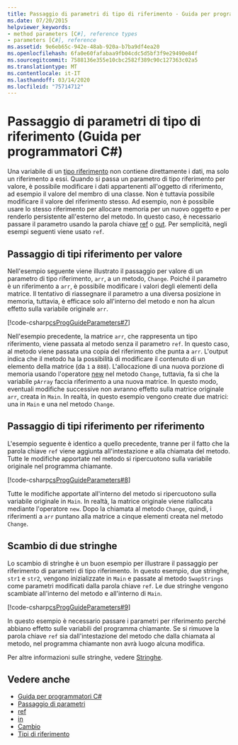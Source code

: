 ```yaml
---
title: Passaggio di parametri di tipo di riferimento - Guida per programmatori C#
ms.date: 07/20/2015
helpviewer_keywords:
- method parameters [C#], reference types
- parameters [C#], reference
ms.assetid: 9e6eb65c-942e-48ab-920a-b7ba9df4ea20
ms.openlocfilehash: 6fa0e60fafabaa9fb04cdc5d5bf3f9e29490e84f
ms.sourcegitcommit: 7588136e355e10cbc2582f389c90c127363c02a5
ms.translationtype: MT
ms.contentlocale: it-IT
ms.lasthandoff: 03/14/2020
ms.locfileid: "75714712"
---
```

# <a name="passing-reference-type-parameters-c-programming-guide"></a>Passaggio di parametri di tipo di riferimento (Guida per programmatori C#)
Una variabile di un [tipo riferimento](../../language-reference/keywords/reference-types.md) non contiene direttamente i dati, ma solo un riferimento a essi. Quando si passa un parametro di tipo riferimento per valore, è possibile modificare i dati appartenenti all'oggetto di riferimento, ad esempio il valore del membro di una classe. Non è tuttavia possibile modificare il valore del riferimento stesso. Ad esempio, non è possibile usare lo stesso riferimento per allocare memoria per un nuovo oggetto e per renderlo persistente all'esterno del metodo. In questo caso, è necessario passare il parametro usando la parola chiave [ref](../../language-reference/keywords/ref.md) o [out](../../language-reference/keywords/out-parameter-modifier.md). Per semplicità, negli esempi seguenti viene usato `ref`.  
  
## <a name="passing-reference-types-by-value"></a>Passaggio di tipi riferimento per valore  
 Nell'esempio seguente viene illustrato il passaggio per valore di un parametro di tipo riferimento, `arr`, a un metodo, `Change`. Poiché il parametro è un riferimento a `arr`, è possibile modificare i valori degli elementi della matrice. Il tentativo di riassegnare il parametro a una diversa posizione in memoria, tuttavia, è efficace solo all'interno del metodo e non ha alcun effetto sulla variabile originale `arr`.  
  
 [!code-csharp[csProgGuideParameters#7](~/samples/snippets/csharp/VS_Snippets_VBCSharp/csProgGuideParameters/CS/Parameters.cs#7)]  
  
 Nell'esempio precedente, la matrice `arr`, che rappresenta un tipo riferimento, viene passata al metodo senza il parametro `ref`. In questo caso, al metodo viene passata una copia del riferimento che punta a `arr`. L'output indica che il metodo ha la possibilità di modificare il contenuto di un elemento della matrice (da `1` a `888`). L'allocazione di una nuova porzione di memoria usando l'operatore [new](../../language-reference/operators/new-operator.md) nel metodo `Change`, tuttavia, fa sì che la variabile `pArray` faccia riferimento a una nuova matrice. In questo modo, eventuali modifiche successive non avranno effetto sulla matrice originale `arr`, creata in `Main`. In realtà, in questo esempio vengono create due matrici: una in `Main` e una nel metodo `Change`.  
  
## <a name="passing-reference-types-by-reference"></a>Passaggio di tipi riferimento per riferimento  
 L'esempio seguente è identico a quello precedente, tranne per il fatto che la parola chiave `ref` viene aggiunta all'intestazione e alla chiamata del metodo. Tutte le modifiche apportate nel metodo si ripercuotono sulla variabile originale nel programma chiamante.  
  
 [!code-csharp[csProgGuideParameters#8](~/samples/snippets/csharp/VS_Snippets_VBCSharp/csProgGuideParameters/CS/Parameters.cs#8)]  
  
 Tutte le modifiche apportate all'interno del metodo si ripercuotono sulla variabile originale in `Main`. In realtà, la matrice originale viene riallocata mediante l'operatore `new`. Dopo la chiamata al metodo `Change`, quindi, i riferimenti a `arr` puntano alla matrice a cinque elementi creata nel metodo `Change`.  
  
## <a name="swapping-two-strings"></a>Scambio di due stringhe  
 Lo scambio di stringhe è un buon esempio per illustrare il passaggio per riferimento di parametri di tipo riferimento. In questo esempio, due stringhe, `str1` e `str2`, vengono inizializzate in `Main` e passate al metodo `SwapStrings` come parametri modificati dalla parola chiave `ref`. Le due stringhe vengono scambiate all'interno del metodo e all'interno di `Main`.  
  
 [!code-csharp[csProgGuideParameters#9](~/samples/snippets/csharp/VS_Snippets_VBCSharp/csProgGuideParameters/CS/Parameters.cs#9)]  
  
 In questo esempio è necessario passare i parametri per riferimento perché abbiano effetto sulle variabili del programma chiamante. Se si rimuove la parola chiave `ref` sia dall'intestazione del metodo che dalla chiamata al metodo, nel programma chiamante non avrà luogo alcuna modifica.  
  
 Per altre informazioni sulle stringhe, vedere [Stringhe](../../language-reference/builtin-types/reference-types.md).  
  
## <a name="see-also"></a>Vedere anche

- [Guida per programmatori C#](../index.md)
- [Passaggio di parametri](./passing-parameters.md)
- [ref](../../language-reference/keywords/ref.md)
- [in](../../language-reference/keywords/in-parameter-modifier.md)
- [Cambio](../../language-reference/keywords/out.md)
- [Tipi di riferimento](../../language-reference/keywords/reference-types.md)
